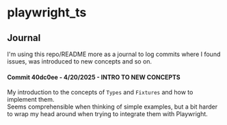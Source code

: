 # playwright_ts
## Journal
I'm using this repo/README more as a journal to log commits where I found issues, was introduced to new concepts and so on. 

#### Commit 40dc0ee - 4/20/2025 - INTRO TO NEW CONCEPTS
My introduction to the concepts of `Types` and `Fixtures` and how to implement them. <br>
Seems comprehensible when thinking of simple examples, but a bit harder to wrap my head around when trying to integrate them with Playwright.
